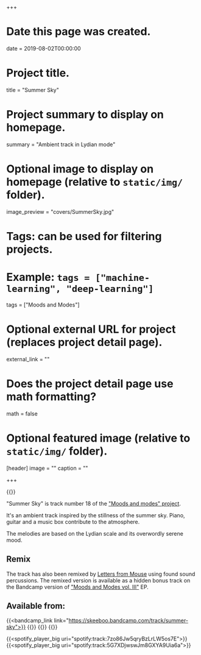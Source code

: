 +++
# Date this page was created.
date = 2019-08-02T00:00:00

# Project title.
title = "Summer Sky"

# Project summary to display on homepage.
summary = "Ambient track in Lydian mode"

# Optional image to display on homepage (relative to `static/img/` folder).
image_preview = "covers/SummerSky.jpg"

# Tags: can be used for filtering projects.
# Example: `tags = ["machine-learning", "deep-learning"]`
tags = ["Moods and Modes"]

# Optional external URL for project (replaces project detail page).
external_link = ""

# Does the project detail page use math formatting?
math = false

# Optional featured image (relative to `static/img/` folder).
[header]
image = ""
caption = ""

+++

{{<bandcamp title="Summer Sky" track="49268507" link="https://skeeboo.bandcamp.com/track/summer-sky">}}

"Summer Sky" is track number 18 of the ["Moods and modes" project](/post/moods_and_modes).

It's an ambient track inspired by the stillness of the summer sky. Piano, guitar and a music box contribute to the atmosphere.  

The melodies are based on the Lydian scale and its overwordly serene mood.

## Remix

The track has also been remixed by [Letters from Mouse](https://lettersfrommouse.bandcamp.com) using found sound percussions.
The remixed version is available as a hidden bonus track on the Bandcamp version of ["Moods and Modes vol. III"](https://skeeboo.bandcamp.com/album/moods-and-modes-vol-iii) EP.

<!-- {{<figure src="/img/covers/SummerSky.jpg" width="320" link="https://distrokid.com/hyperfollow/skeeboo/summer-sky" target="_blank">}} -->

## Available from:

{{<bandcamp_link link="https://skeeboo.bandcamp.com/track/summer-sky">}}
{{<itunes link="https://music.apple.com/us/album/summer-sky-single/1475221730">}}
{{<amazon link="http://www.amazon.com/gp/product/B07VVQCK1J">}}
{{<spotify link="https://open.spotify.com/track/7zo86Jw5qryBzLrLW5os7E">}}

{{<spotify_player_big uri="spotify:track:7zo86Jw5qryBzLrLW5os7E">}}
{{<spotify_player_big uri="spotify:track:5G7XDjwswJm8GXYA9Uia6a">}}
